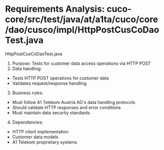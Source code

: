 # Requirements Analysis: cuco-core/src/test/java/at/a1ta/cuco/core/dao/cusco/impl/HttpPostCusCoDaoTest.java

HttpPostCusCoDaoTest.java
1. Purpose: Tests for customer data access operations via HTTP POST
2. Data handling:
- Tests HTTP POST operations for customer data
- Validates request/response handling
3. Business rules:
- Must follow A1 Telekom Austria AG's data handling protocols
- Should validate HTTP responses and error conditions
- Must maintain data security standards
4. Dependencies:
- HTTP client implementation
- Customer data models
- A1 Telekom proprietary systems